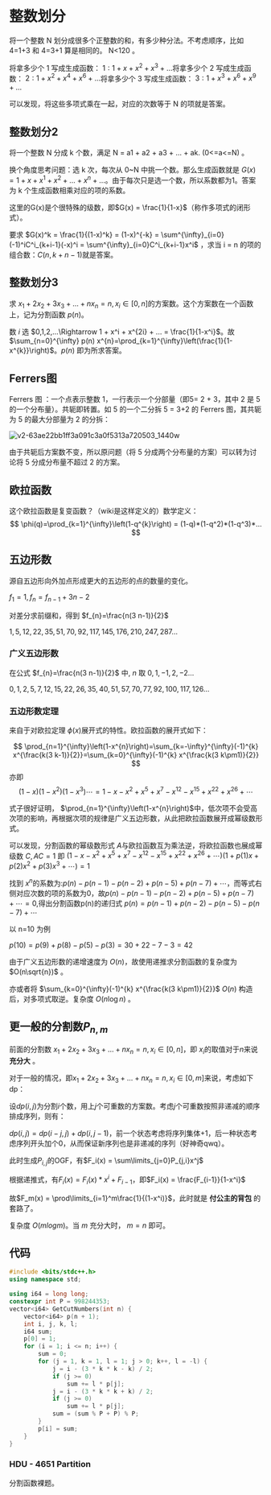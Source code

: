 # 整数划分

将一个整数 N 划分成很多个正整数的和，有多少种分法。不考虑顺序，比如 4=1+3 和 4=3+1 算是相同的。 N<120 。

将拿多少个 1 写成生成函数： $1:1+x+x^2+x^3+...$​​
将拿多少个 2 写成生成函数： $2:1+x^2+x^4+x^6+...$​​
将拿多少个 3 写成生成函数： $3:1+x^3+x^6+x^9+...$​​​

可以发现，将这些多项式乘在一起，对应的次数等于 N 的项就是答案。​

## 整数划分2

将一个整数 N 分成 k 个数，满足 N = a1 + a2 + a3 + … + ak. (0<=a<=N) 。

换个角度思考问题：选 k 次，每次从 0~N 中挑一个数。那么生成函数就是 $G(x) = 1 + x + x^1 + x^2 + ... + x^n+...$​​。由于每次只是选一个数，所以系数都为1。答案为 k 个生成函数相乘对应的项的系数。

这里的G(x)是个很特殊的级数，即$G(x) = \frac{1}{1-x}$（称作多项式的闭形式）。

要求 $G(x)^k = \frac{1}{(1-x)^k} = (1-x)^{-k} = \sum^{\infty}_{i=0}(-1)^iC^i_{k+i-1}(-x)^i = \sum^{\infty}_{i=0}C^i_{k+i-1}x^i$​​ ，求当 i = n 的项的组合数：$C(n,k+n-1)$ ​​​​就是答案。

## 整数划分3

求 $x_1+2x_2+3x_3+...+nx_n=n,x_i\in[0,n]$ ​的方案数。这个方案数在一个函数上，记为分割函数 $p(n)$​。

数 $i$​ ​选 $0,1,2,...\Rightarrow 1 + x^i + x^{2i} + ... = \frac{1}{1-x^i}$​​。故 $\sum_{n=0}^{\infty} p(n) x^{n}=\prod_{k=1}^{\infty}\left(\frac{1}{1-x^{k}}\right)$​​。$p(n)$ ​​即为所求答案。

## Ferrers图

Ferrers 图 ：一个点表示整数 1，一行表示一个分部量（即5= 2 + 3，其中 2 是 5 的一个分布量）。共轭即转置。如 5 的一个二分拆 5 = 3+2 的 Ferrers 图，其共轭为 5 的最大分部量为 2 的分拆：

![v2-63ae22bb1ff3a091c3a0f5313a720503_1440w](https://raw.githubusercontent.com/Falicitas/Image-Hosting/main/v2-63ae22bb1ff3a091c3a0f5313a720503_1440w.jpg)

由于共轭后方案数不变，所以原问题（将 5 分成两个分布量的方案）可以转为讨论将 5 分成分布量不超过 2 的方案。

## 欧拉函数

这个欧拉函数是复变函数？（wiki是这样定义的）数学定义：
$$
\phi(q)=\prod_{k=1}^{\infty}\left(1-q^{k}\right) = (1-q)*(1-q^2)*(1-q^3)*...
$$

## 五边形数

源自五边形向外加点形成更大的五边形的点的数量的变化。

$f_{1}=1, f_{n}=f_{n-1}+3 n-2$

对差分求前缀和，得到 $f_{n}=\frac{n(3 n-1)}{2}$​

$1,5,12,22,35,51,70,92,117,145,176,210,247,287 \dots$

### 广义五边形数

在公式 $f_{n}=\frac{n(3 n-1)}{2}$ 中, $n$ 取 $0,1,-1,2,-2 \dots$

$0,1,2,5,7,12,15,22,26,35,40,51,57,70,77,92,100,117,126 \dots$

### 五边形数定理

来自于对欧拉定理 $\phi(x)$ ​展开式的特性。欧拉函数的展开式如下：

$$
\prod_{n=1}^{\infty}\left(1-x^{n}\right)=\sum_{k=-\infty}^{\infty}(-1)^{k} x^{\frac{k(3 k-1)}{2}}=\sum_{k=0}^{\infty}(-1)^{k} x^{\frac{k(3 k\pm1)}{2}}
$$
亦即
$$
(1-x)\left(1-x^{2}\right)\left(1-x^{3}\right) \cdots=1-x-x^{2}+x^{5}+x^{7}-x^{12}-x^{15}+x^{22}+x^{26}+\cdots
$$


式子很好证明， $\prod_{n=1}^{\infty}\left(1-x^{n}\right)$​​ 中，低次项不会受高次项的影响，再根据次项的规律是广义五边形数，从此把欧拉函数展开成幂级数形式。

可以发现，分割函数的幂级数形式 $A$ ​与欧拉函数互为乘法逆，将欧拉函数也展成幂级数 $C,AC=1$​ 即 $\left(1-x-x^{2}+x^{5}+x^{7}-x^{12}-x^{15}+x^{22}+x^{26}+\cdots\right)\left(1+p(1) x+p(2) x^{2}+p(3) x^{3}+\cdots\right)=1$​

找到 $x^n$​ ​的系数为:$p(n)-p(n-1)-p(n-2)+p(n-5)+p(n-7)+\cdots$​​，而等式右侧对应次数的项的系数为0，故$p(n)-p(n-1)-p(n-2)+p(n-5)+p(n-7)+\cdots=0$​​,得出分割函数p(n)的递归式
$p(n)=p(n-1)+p(n-2)-p(n-5)-p(n-7)+\cdots$​​

以 n=10 为例

$p(10)=p(9)+p(8)-p(5)-p(3)=30+22-7-3=42$​​​

由于广义五边形数的递增速度为 $O(n)$​​​​，故使用递推求分割函数的复杂度为 $O(n\sqrt{n})$​​​​ 。

亦或者将 $\sum_{k=0}^{\infty}(-1)^{k} x^{\frac{k(3 k\pm1)}{2}}$ $O(n)$ 构造后，对多项式取逆。复杂度 $O(n\log n)$ 。

## 更一般的分割数$P_{n,m}$

前面的分割数 $x_1+2x_2+3x_3+...+nx_n=n,x_i\in[0,n]$​​，即 $x_i$​​ 的取值对于$n$​​来说 **充分大** 。

对于一般的情况，即$x_1+2x_2+3x_3+...+nx_n=n,x_i\in[0,m]$来说，考虑如下dp：

设$dp(i,j)$为分割$i$个数，用上$j$个可重数的方案数。考虑$j$个可重数按照非递减的顺序排成序列，则有：

$dp(i,j) = dp(i-j,j) + dp(i,j-1)$，前一个状态考虑将序列集体$+1$，后一种状态考虑序列开头加个$0$，从而保证新序列也是非递减的序列（好神奇qwq）。

此时生成$P_{i,j}$的OGF，有$F_i(x) = \sum\limits_{j=0}P_{j,i}x^j$

根据递推式，有$F_i(x) = F_i(x) * x^i + F_{i-1}$，即$F_i(x) = \frac{F_{i-1}}{1-x^i}$

故$F_m(x) = \prod\limits_{i=1}^m\frac{1}{(1-x^i)}$，此时就是 **付公主的背包** 的套路了。

复杂度 $O(mlogm)$​​ 。当 $m$​ ​充分大时， $m = n$​​​ 即可。

## 代码

```cpp
#include <bits/stdc++.h>
using namespace std;

using i64 = long long;
constexpr int P = 998244353;
vector<i64> GetCutNumbers(int n) {
    vector<i64> p(n + 1);
    int i, j, k, l;
    i64 sum;
    p[0] = 1;
    for (i = 1; i <= n; i++) {
        sum = 0;
        for (j = 1, k = 1, l = 1; j > 0; k++, l = -l) {
            j = i - (3 * k * k - k) / 2;
            if (j >= 0)
                sum += l * p[j];
            j = i - (3 * k * k + k) / 2;
            if (j >= 0)
                sum += l * p[j];
            sum = (sum % P + P) % P;
        }
        p[i] = sum;
    }
}
```

### HDU - 4651 Partition

分割函数裸题。

